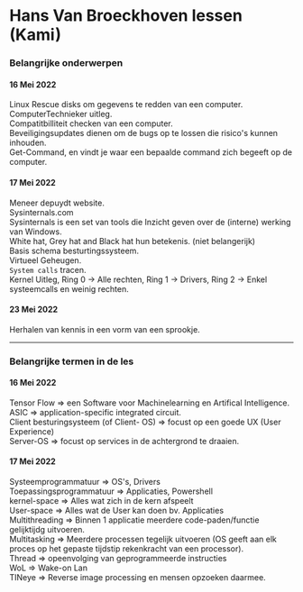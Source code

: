 # Hans Van Broeckhoven lessen (Kami)
### Belangrijke onderwerpen
#### 16 Mei 2022
Linux Rescue disks om gegevens te redden van een computer.  
ComputerTechnieker uitleg.  
Compatitbilliteit checken van een computer.  
Beveiligingsupdates dienen om de bugs op te lossen die risico's kunnen inhouden.  
Get-Command, en vindt je waar een bepaalde command zich begeeft op de computer.  
  
#### 17 Mei 2022
Meneer depuydt website.  
Sysinternals.com  
Sysinternals is een set van tools die Inzicht geven over de (interne) werking van Windows.  
White hat, Grey hat and Black hat hun betekenis. (niet belangerijk)  
Basis schema besturtingssysteem.  
Virtueel Geheugen.  
`System calls` tracen.  
Kernel Uitleg, Ring 0 -> Alle rechten, Ring 1 -> Drivers, Ring 2 -> Enkel systeemcalls en weinig rechten.  

#### 23 Mei 2022
Herhalen van kennis in een vorm van een sprookje.  

___
### Belangrijke termen in de les
#### 16 Mei 2022
Tensor Flow => een Software voor Machinelearning en Artifical Intelligence.  
ASIC => application-specific integrated circuit.  
Client besturingsysteem (of Client- OS) => focust op een goede UX (User Experience)  
Server-OS => focust op services in de achtergrond te draaien.  
  
  
#### 17 Mei 2022
Systeemprogrammatuur => OS's, Drivers  
Toepassingsprogrammatuur => Applicaties, Powershell   
kernel-space => Alles wat zich in de kern afspeelt  
User-space => Alles wat de User kan doen bv. Applicaties    
Multithreading => Binnen 1 applicatie meerdere code-paden/functie gelijktijdg uitvoeren.    
Multitasking => Meerdere processen tegelijk uitvoeren (OS geeft aan elk proces op het gepaste tijdstip rekenkracht van een processor).  
Thread => opeenvolging van geprogrammeerde instructies  
WoL => Wake-on Lan  
TINeye => Reverse image processing en mensen opzoeken daarmee.  

